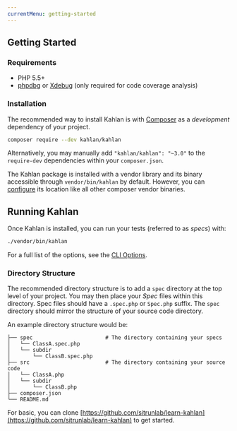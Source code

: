 ```yaml
---
currentMenu: getting-started
---
```


## Getting Started

<a name="requirements"></a>
### Requirements
- PHP 5.5+
- [phpdbg](http://php.net/manual/en/debugger-about.php) or [Xdebug](http://xdebug.org/) (only required for code coverage analysis)


<a name="installation"></a>
### Installation
The recommended way to install Kahlan is with [Composer](http://getcomposer.org/) as a *development* dependency of your project.

```bash
composer require --dev kahlan/kahlan
```

Alternatively, you may manually add `"kahlan/kahlan": "~3.0"` to the `require-dev` dependencies within your `composer.json`.

The Kahlan package is installed with a vendor library and its binary accessible through `vendor/bin/kahlan` by default. However, you can [configure](https://getcomposer.org/doc/articles/vendor-binaries.md#can-vendor-binaries-be-installed-somewhere-other-than-vendor-bin-) its location like all other composer vendor binaries.

<a name="running-kahlan"></a>
## Running Kahlan
Once Kahlan is installed, you can run your tests (referred to as *specs*) with:

```bash
./vendor/bin/kahlan
```

For a full list of the options, see the [CLI Options](cli-options.md).


<a name="directory-structure"></a>
### Directory Structure
The recommended directory structure is to add a `spec` directory at the top level of your project. You may then place your *Spec* files within this directory. Spec files should have a `.spec.php` or `Spec.php` suffix. The `spec` directory should mirror the structure of your source code directory.

An example directory structure would be:

```
├── spec                       # The directory containing your specs
│   └── ClassA.spec.php
│   └── subdir
│       └── ClassB.spec.php
├── src                        # The directory containing your source code
│   └── ClassA.php
│   └── subdir
│       └── ClassB.php
├── composer.json
└── README.md
```

For basic, you can clone [https://github.com/sitrunlab/learn-kahlan](https://github.com/sitrunlab/learn-kahlan) to get started.
